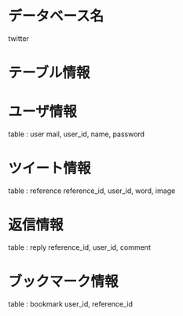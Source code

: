 # データベース名

twitter

# テーブル情報

# ユーザ情報
table : user
mail, user_id, name, password

# ツイート情報
table : reference
reference_id, user_id, word, image

# 返信情報
table : reply
reference_id, user_id, comment

# ブックマーク情報
table : bookmark
user_id, reference_id